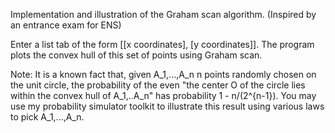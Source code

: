 Implementation and illustration of the Graham scan algorithm. (Inspired by an entrance exam for ENS)

Enter a list tab of the form [[x coordinates], [y coordinates]]. The program plots the convex hull of this set of points using Graham scan.

Note: It is a known fact that, given A_1,...,A_n n points randomly chosen on the unit circle, the probability of the even "the center O of the circle lies within the convex hull of A_1,..A_n" has probability
      1 - n/(2^{n-1}). You may use my probability simulator toolkit to illustrate this result using various laws to pick A_1,...,A_n.
